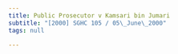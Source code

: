```yaml
---
title: Public Prosecutor v Kamsari bin Jumari
subtitle: "[2000] SGHC 105 / 05\_June\_2000"
tags: null

---
```


